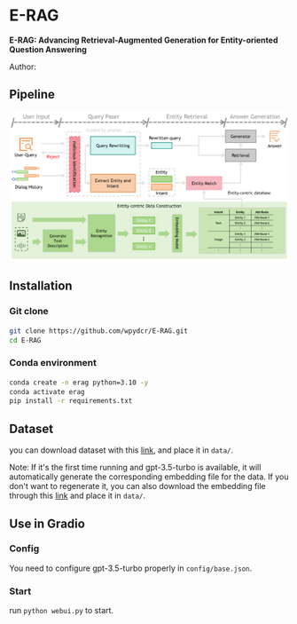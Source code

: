 # E-RAG

**E-RAG: Advancing Retrieval-Augmented Generation for Entity-oriented Question Answering**

Author: 

## Pipeline
![pipeline](/assets/pipeline.png)

## Installation

### Git clone

```bash
git clone https://github.com/wpydcr/E-RAG.git
cd E-RAG
```

### Conda environment

```bash
conda create -n erag python=3.10 -y
conda activate erag
pip install -r requirements.txt
```

## Dataset

you can download dataset with this [link](https://drive.google.com/drive/folders/1KcqhTAt5dBc17iHGvBsak9-oYJCYXVac), and place it in `data/`.

Note: If it's the first time running and gpt-3.5-turbo is available, it will automatically generate the corresponding embedding file for the data. If you don't want to regenerate it, you can also download the embedding file through this [link](https://drive.google.com/drive/folders/1KcqhTAt5dBc17iHGvBsak9-oYJCYXVac) and place it in `data/`.

## Use in Gradio

### Config

You need to configure gpt-3.5-turbo properly in `config/base.json`.

### Start

run `python webui.py` to start.